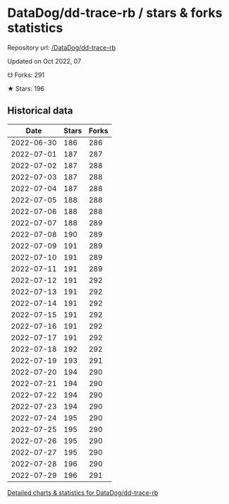 # DataDog/dd-trace-rb / stars & forks statistics

Repository url: [/DataDog/dd-trace-rb](https://github.com/DataDog/dd-trace-rb)

Updated on Oct 2022, 07

☋ Forks: 291

★ Stars: 196

## Historical data
| Date | Stars | Forks |
|------|-------|-------|
| 2022-06-30 | 186 | 286 | 
| 2022-07-01 | 187 | 287 | 
| 2022-07-02 | 187 | 288 | 
| 2022-07-03 | 187 | 288 | 
| 2022-07-04 | 187 | 288 | 
| 2022-07-05 | 188 | 288 | 
| 2022-07-06 | 188 | 288 | 
| 2022-07-07 | 188 | 289 | 
| 2022-07-08 | 190 | 289 | 
| 2022-07-09 | 191 | 289 | 
| 2022-07-10 | 191 | 289 | 
| 2022-07-11 | 191 | 289 | 
| 2022-07-12 | 191 | 292 | 
| 2022-07-13 | 191 | 292 | 
| 2022-07-14 | 191 | 292 | 
| 2022-07-15 | 191 | 292 | 
| 2022-07-16 | 191 | 292 | 
| 2022-07-17 | 191 | 292 | 
| 2022-07-18 | 192 | 292 | 
| 2022-07-19 | 193 | 291 | 
| 2022-07-20 | 194 | 290 | 
| 2022-07-21 | 194 | 290 | 
| 2022-07-22 | 194 | 290 | 
| 2022-07-23 | 194 | 290 | 
| 2022-07-24 | 195 | 290 | 
| 2022-07-25 | 195 | 290 | 
| 2022-07-26 | 195 | 290 | 
| 2022-07-27 | 195 | 290 | 
| 2022-07-28 | 196 | 290 | 
| 2022-07-29 | 196 | 291 | 


[Detailed charts & statistics for DataDog/dd-trace-rb](https://reviewgithub.com/rep/DataDog/dd-trace-rb)
